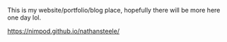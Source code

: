 This is my website/portfolio/blog place, hopefully there will be more here one day lol. 

https://nimpod.github.io/nathansteele/
